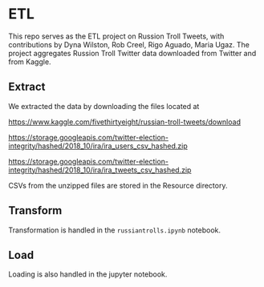 # ETL 

This repo serves as the ETL project on Russion Troll Tweets, with contributions by Dyna Wilston, Rob Creel, Rigo Aguado, Maria Ugaz. The project aggregates Russion Troll Twitter data downloaded from Twitter and from Kaggle.

## Extract 

We extracted the data by downloading the files located at 

https://www.kaggle.com/fivethirtyeight/russian-troll-tweets/download

https://storage.googleapis.com/twitter-election-integrity/hashed/2018_10/ira/ira_users_csv_hashed.zip

https://storage.googleapis.com/twitter-election-integrity/hashed/2018_10/ira/ira_tweets_csv_hashed.zip

CSVs from the unzipped files are stored in the Resource directory.

## Transform

Transformation is handled in the `russiantrolls.ipynb` notebook.


## Load
Loading is also handled in the jupyter notebook.
